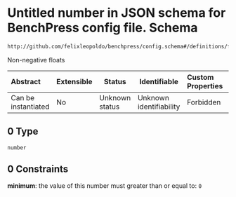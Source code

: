 # Untitled number in JSON schema for BenchPress config file. Schema

```txt
http://github.com/felixleopoldo/benchpress/config.schema#/definitions/flexnonnegnum/anyOf/0
```

Non-negative floats


| Abstract            | Extensible | Status         | Identifiable            | Custom Properties | Additional Properties | Access Restrictions | Defined In                                                               |
| :------------------ | ---------- | -------------- | ----------------------- | :---------------- | --------------------- | ------------------- | ------------------------------------------------------------------------ |
| Can be instantiated | No         | Unknown status | Unknown identifiability | Forbidden         | Allowed               | none                | [config.schema.json\*](../out/config.schema.json "open original schema") |

## 0 Type

`number`

## 0 Constraints

**minimum**: the value of this number must greater than or equal to: `0`
